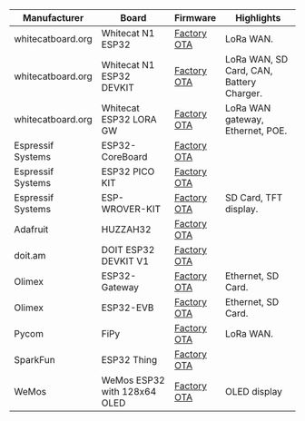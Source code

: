 
| Manufacturer | Board | Firmware | Highlights |
| -- | -- | -- | -- |
| whitecatboard.org | Whitecat N1 ESP32 | [Factory](https://github.com/whitecatboard/Lua-RTOS-ESP32/wiki/Firmware-Whitecat-N1-ESP32)<br/>[OTA](https://github.com/whitecatboard/Lua-RTOS-ESP32/wiki/Firmware-Whitecat-N1-ESP32-with-OTA) | LoRa WAN. |
| whitecatboard.org | Whitecat N1 ESP32 DEVKIT | [Factory](https://github.com/whitecatboard/Lua-RTOS-ESP32/wiki/Firmware-Whitecat-N1-ESP32-DEVKIT)<br/>[OTA](https://github.com/whitecatboard/Lua-RTOS-ESP32/wiki/Firmware-Whitecat-N1-ESP32-DEVKIT-with-OTA) | LoRa WAN, SD Card, CAN, Battery Charger. |
| whitecatboard.org | Whitecat ESP32 LORA GW | [Factory](https://github.com/whitecatboard/Lua-RTOS-ESP32/wiki/Firmware-Whitecat-ESP32-LORA-GW)<br/>[OTA](https://github.com/whitecatboard/Lua-RTOS-ESP32/wiki/Firmware-Whitecat-ESP32-LORA-GW-with-OTA) | LoRa WAN gateway, Ethernet, POE. |
| Espressif Systems | ESP32-CoreBoard | [Factory](https://github.com/whitecatboard/Lua-RTOS-ESP32/wiki/Firmware-Espressif-Systems-ESP32-CoreBoard)<br/>[OTA](https://github.com/whitecatboard/Lua-RTOS-ESP32/wiki/Firmware-Espressif-Systems-ESP32-CoreBoard-with-OTA)
| Espressif Systems | ESP32 PICO KIT | [Factory](https://github.com/whitecatboard/Lua-RTOS-ESP32/wiki/Firmware-Espressif-Systems-ESP32-PICO-KIT)<br/>[OTA](https://github.com/whitecatboard/Lua-RTOS-ESP32/wiki/Firmware-Espressif-Systems-ESP32-PICO-KIT-with-OTA)
| Espressif Systems | ESP-WROVER-KIT | [Factory](https://github.com/whitecatboard/Lua-RTOS-ESP32/wiki/Firmware-Espressif-Systems-ESP-WROVER-KIT)<br/>[OTA](https://github.com/whitecatboard/Lua-RTOS-ESP32/wiki/Firmware-Espressif-Systems-ESP-WROVER-KIT-with-OTA) | SD Card, TFT display. 
| Adafruit | HUZZAH32 | [Factory](https://github.com/whitecatboard/Lua-RTOS-ESP32/wiki/Firmware-Adafruit-HUZZAH32)<br/>[OTA](https://github.com/whitecatboard/Lua-RTOS-ESP32/wiki/Firmware-Adafruit-HUZZAH32-with-OTA)
| doit.am | DOIT ESP32 DEVKIT V1 | [Factory](https://github.com/whitecatboard/Lua-RTOS-ESP32/wiki/Firmware-DOIT-ESP32-DEVKIT-V1)<br/>[OTA](https://github.com/whitecatboard/Lua-RTOS-ESP32/wiki/Firmware-DOIT-ESP32-DEVKIT-V1-with-OTA)
| Olimex | ESP32-Gateway | [Factory](https://github.com/whitecatboard/Lua-RTOS-ESP32/wiki/Firmware-Olimex-ESP32-Gateway)<br/>[OTA](https://github.com/whitecatboard/Lua-RTOS-ESP32/wiki/Firmware-Olimex-ESP32-Gateway-with-OTA) | Ethernet, SD Card.
| Olimex | ESP32-EVB | [Factory](https://github.com/whitecatboard/Lua-RTOS-ESP32/wiki/Firmware-Olimex-ESP32-EVB)<br/>[OTA](https://github.com/whitecatboard/Lua-RTOS-ESP32/wiki/Firmware-Olimex-ESP32-EVB-with-OTA) | Ethernet, SD Card.
| Pycom | FiPy | [Factory](https://github.com/whitecatboard/Lua-RTOS-ESP32/wiki/Firmware-Pycom-FIPY)<br/>[OTA](https://github.com/whitecatboard/Lua-RTOS-ESP32/wiki/Firmware-Pycom-FIPY-with-OTA) | LoRa WAN.
| SparkFun | ESP32 Thing | [Factory](https://github.com/whitecatboard/Lua-RTOS-ESP32/wiki/Firmware-SparkFun-ESP32-Thing)<br/>[OTA](https://github.com/whitecatboard/Lua-RTOS-ESP32/wiki/Firmware-SparkFun-ESP32-Thing-with-OTA)
| WeMos | WeMos ESP32 with 128x64 OLED | [Factory](https://github.com/whitecatboard/Lua-RTOS-ESP32/wiki/Firmware-WeMos-ESP32-with-128x64-OLED)<br/>[OTA](https://github.com/whitecatboard/Lua-RTOS-ESP32/wiki/Firmware-WeMos-ESP32-with-128x64-OLED-with-OTA) | OLED display